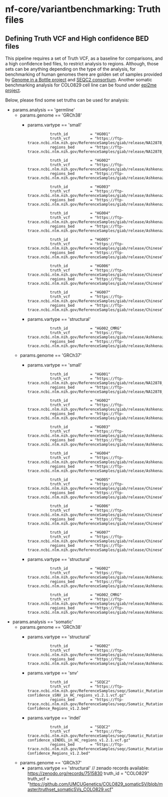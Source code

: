 # nf-core/variantbenchmarking: Truth files

## Defining Truth VCF and High confidence BED files

This pipeline requires a set of Truth VCF, as a baseline for comparisons, and a high confidence bed files, to restrict analysis to regions. Although, those sets can be anything depending on the type of the analysis, for benchmarking of human genomes there are golden set of samples provided by [Genome in a Bottle project](https://www.nist.gov/programs-projects/genome-bottle) and [SEQC2 consortium](https://sites.google.com/view/seqc2/home/data-analysis/high-confidence-somatic-snv-and-indel-v1-2). Another somatic benchmarking analysis for COLO829 cell line can be found under [epi2me project](https://epi2me.nanoporetech.com/colo-2024.03/).

Below, please find some set truths can be used for analysis:

- params.analysis == 'germline'
  - params.genome == 'GRCh38'
    - params.vartype == 'small'

                    truth_id          = "HG001"
                    truth_vcf         = "https://ftp-trace.ncbi.nlm.nih.gov/ReferenceSamples/giab/release/NA12878_HG001/NISTv4.2.1/GRCh38/HG001_GRCh38_1_22_v4.2.1_benchmark.vcf.gz"
                    regions_bed       = "https://ftp-trace.ncbi.nlm.nih.gov/ReferenceSamples/giab/release/NA12878_HG001/NISTv4.2.1/GRCh38/HG001_GRCh38_1_22_v4.2.1_benchmark.bed"

                    truth_id          = "HG002"
                    truth_vcf         = "https://ftp-trace.ncbi.nlm.nih.gov/ReferenceSamples/giab/release/AshkenazimTrio/HG002_NA24385_son/NISTv4.2.1/GRCh38/HG002_GRCh38_1_22_v4.2.1_benchmark.vcf.gz"
                    regions_bed       = "https://ftp-trace.ncbi.nlm.nih.gov/ReferenceSamples/giab/release/AshkenazimTrio/HG002_NA24385_son/NISTv4.2.1/GRCh38/HG002_GRCh38_1_22_v4.2.1_benchmark_noinconsistent.bed"

                    truth_id          = "HG003"
                    truth_vcf         = "https://ftp-trace.ncbi.nlm.nih.gov/ReferenceSamples/giab/release/AshkenazimTrio/HG003_NA24149_father/NISTv4.2.1/GRCh38/HG003_GRCh38_1_22_v4.2.1_benchmark.vcf.gz"
                    regions_bed       = "https://ftp-trace.ncbi.nlm.nih.gov/ReferenceSamples/giab/release/AshkenazimTrio/HG003_NA24149_father/NISTv4.2.1/GRCh38/HG003_GRCh38_1_22_v4.2.1_benchmark_noinconsistent.bed"

                    truth_id          = "HG004"
                    truth_vcf         = "https://ftp-trace.ncbi.nlm.nih.gov/ReferenceSamples/giab/release/AshkenazimTrio/HG004_NA24143_mother/NISTv4.2.1/GRCh38/HG004_GRCh38_1_22_v4.2.1_benchmark.vcf.gz"
                    regions_bed       = "https://ftp-trace.ncbi.nlm.nih.gov/ReferenceSamples/giab/release/AshkenazimTrio/HG004_NA24143_mother/NISTv4.2.1/GRCh38/HG004_GRCh38_1_22_v4.2.1_benchmark_noinconsistent.bed"

                    truth_id          = "HG005"
                    truth_vcf         = "https://ftp-trace.ncbi.nlm.nih.gov/ReferenceSamples/giab/release/ChineseTrio/HG005_NA24631_son/NISTv4.2.1/GRCh38/HG005_GRCh38_1_22_v4.2.1_benchmark.vcf.gz"
                    regions_bed       = "https://ftp-trace.ncbi.nlm.nih.gov/ReferenceSamples/giab/release/ChineseTrio/HG005_NA24631_son/NISTv4.2.1/GRCh38/HG005_GRCh38_1_22_v4.2.1_benchmark.vcf.gz.tbi"

                    truth_id          = "HG006"
                    truth_vcf         = "https://ftp-trace.ncbi.nlm.nih.gov/ReferenceSamples/giab/release/ChineseTrio/HG006_NA24694_father/NISTv4.2.1/GRCh38/HG006_GRCh38_1_22_v4.2.1_benchmark.vcf.gz"
                    regions_bed       = "https://ftp-trace.ncbi.nlm.nih.gov/ReferenceSamples/giab/release/ChineseTrio/HG006_NA24694_father/NISTv4.2.1/GRCh38/HG006_GRCh38_1_22_v4.2.1_benchmark.vcf.gz.tbi"

                    truth_id          = "HG007"
                    truth_vcf         = "https://ftp-trace.ncbi.nlm.nih.gov/ReferenceSamples/giab/release/ChineseTrio/HG007_NA24695_mother/NISTv4.2.1/GRCh38/HG007_GRCh38_1_22_v4.2.1_benchmark.vcf.gz"
                    regions_bed       = "https://ftp-trace.ncbi.nlm.nih.gov/ReferenceSamples/giab/release/ChineseTrio/HG007_NA24695_mother/NISTv4.2.1/GRCh38/HG007_GRCh38_1_22_v4.2.1_benchmark.vcf.gz.tbi"

    - params.vartype == 'structural'

                    truth_id          = "HG002_CMRG"
                    truth_vcf         = "https://ftp-trace.ncbi.nlm.nih.gov/ReferenceSamples/giab/release/AshkenazimTrio/HG002_NA24385_son/CMRG_v1.00/GRCh38/StructuralVariant/HG002_GRCh38_CMRG_SV_v1.00.vcf.gz"
                    regions_bed       = "https://ftp-trace.ncbi.nlm.nih.gov/ReferenceSamples/giab/release/AshkenazimTrio/HG002_NA24385_son/CMRG_v1.00/GRCh38/StructuralVariant/HG002_GRCh38_CMRG_SV_v1.00.bed"

  - params.genome == 'GRCh37'
    - params.vartype == 'small'

                    truth_id          = "HG001"
                    truth_vcf         = "https://ftp-trace.ncbi.nlm.nih.gov/ReferenceSamples/giab/release/NA12878_HG001/NISTv4.2.1/GRCh37/HG001_GRCh37_1_22_v4.2.1_benchmark.vcf.gz"
                    regions_bed       = "https://ftp-trace.ncbi.nlm.nih.gov/ReferenceSamples/giab/release/NA12878_HG001/NISTv4.2.1/GRCh37/HG001_GRCh37_1_22_v4.2.1_benchmark.bed"

                    truth_id          = "HG002"
                    truth_vcf         = "https://ftp-trace.ncbi.nlm.nih.gov/ReferenceSamples/giab/release/AshkenazimTrio/HG002_NA24385_son/NISTv4.2.1/GRCh37/SupplementaryFiles/HG002_GRCh37_1_22_v4.2.1_highconf.vcf.gz"
                    regions_bed       = "https://ftp-trace.ncbi.nlm.nih.gov/ReferenceSamples/giab/release/AshkenazimTrio/HG002_NA24385_son/NISTv4.2.1/GRCh37/SupplementaryFiles/HG002_GRCh37_1_22_v4.2.1_highconf.bed"

                    truth_id          = "HG003"
                    truth_vcf         = "https://ftp-trace.ncbi.nlm.nih.gov/ReferenceSamples/giab/release/AshkenazimTrio/HG003_NA24149_father/NISTv4.2.1/GRCh37/HG003_GRCh37_1_22_v4.2.1_benchmark.vcf.gz"
                    regions_bed       = "https://ftp-trace.ncbi.nlm.nih.gov/ReferenceSamples/giab/release/AshkenazimTrio/HG003_NA24149_father/NISTv4.2.1/GRCh37/HG003_GRCh37_1_22_v4.2.1_benchmark_noinconsistent.bed"

                    truth_id          = "HG004"
                    truth_vcf         = "https://ftp-trace.ncbi.nlm.nih.gov/ReferenceSamples/giab/release/AshkenazimTrio/HG004_NA24143_mother/NISTv4.2.1/GRCh37/HG004_GRCh37_1_22_v4.2.1_benchmark.vcf.gz"
                    regions_bed       = "https://ftp-trace.ncbi.nlm.nih.gov/ReferenceSamples/giab/release/AshkenazimTrio/HG004_NA24143_mother/NISTv4.2.1/GRCh37/HG004_GRCh37_1_22_v4.2.1_benchmark_noinconsistent.bed"

                    truth_id          = "HG005"
                    truth_vcf         = "https://ftp-trace.ncbi.nlm.nih.gov/ReferenceSamples/giab/release/ChineseTrio/HG005_NA24631_son/NISTv4.2.1/GRCh37/HG005_GRCh37_1_22_v4.2.1_benchmark.vcf.gz"
                    regions_bed       = "https://ftp-trace.ncbi.nlm.nih.gov/ReferenceSamples/giab/release/ChineseTrio/HG005_NA24631_son/NISTv4.2.1/GRCh37/HG005_GRCh37_1_22_v4.2.1_benchmark.vcf.gz.tbi"

                    truth_id          = "HG006"
                    truth_vcf         = "https://ftp-trace.ncbi.nlm.nih.gov/ReferenceSamples/giab/release/ChineseTrio/HG006_NA24694_father/NISTv4.2.1/GRCh37/HG006_GRCh37_1_22_v4.2.1_benchmark.vcf.gz"
                    regions_bed       = "https://ftp-trace.ncbi.nlm.nih.gov/ReferenceSamples/giab/release/ChineseTrio/HG006_NA24694_father/NISTv4.2.1/GRCh37/HG006_GRCh37_1_22_v4.2.1_benchmark.vcf.gz.tbi"

                    truth_id          = "HG007"
                    truth_vcf         = "https://ftp-trace.ncbi.nlm.nih.gov/ReferenceSamples/giab/release/ChineseTrio/HG007_NA24695_mother/NISTv4.2.1/GRCh37/HG007_GRCh37_1_22_v4.2.1_benchmark.vcf.gz"
                    regions_bed       = "https://ftp-trace.ncbi.nlm.nih.gov/ReferenceSamples/giab/release/ChineseTrio/HG007_NA24695_mother/NISTv4.2.1/GRCh37/HG007_GRCh37_1_22_v4.2.1_benchmark.vcf.gz.tbi"

    - params.vartype == 'structural'

                    truth_id          = "HG002"
                    truth_vcf         = "https://ftp-trace.ncbi.nlm.nih.gov/ReferenceSamples/giab/release/AshkenazimTrio/HG002_NA24385_son/NIST_SV_v0.6/HG002_SVs_Tier1_v0.6.vcf.gz"
                    regions_bed       = "https://ftp-trace.ncbi.nlm.nih.gov/ReferenceSamples/giab/release/AshkenazimTrio/HG002_NA24385_son/NIST_SV_v0.6/HG002_SVs_Tier1_v0.6.bed"

                    truth_id          = "HG002_CMRG"
                    truth_vcf         = "https://ftp-trace.ncbi.nlm.nih.gov/ReferenceSamples/giab/release/AshkenazimTrio/HG002_NA24385_son/CMRG_v1.00/GRCh37/StructuralVariant/HG002_GRCh37_CMRG_SV_v1.00.vcf.gz"
                    regions_bed       = "https://ftp-trace.ncbi.nlm.nih.gov/ReferenceSamples/giab/release/AshkenazimTrio/HG002_NA24385_son/CMRG_v1.00/GRCh37/StructuralVariant/HG002_GRCh37_CMRG_SV_v1.00.bed"

- params.analysis == 'somatic'
  - params.genome == 'GRCh38'
    - params.vartype == 'structural'

                    truth_id          = "HG002"
                    truth_vcf         = "https://ftp-trace.ncbi.nlm.nih.gov/ReferenceSamples/giab/release/AshkenazimTrio/HG002_NA24385_son/CMRG_v1.00/GRCh38/StructuralVariant/HG002_GRCh38_CMRG_SV_v1.00.vcf.gz"
                    regions_bed       = "https://ftp-trace.ncbi.nlm.nih.gov/ReferenceSamples/giab/release/AshkenazimTrio/HG002_NA24385_son/CMRG_v1.00/GRCh38/StructuralVariant/HG002_GRCh38_CMRG_SV_v1.00.bed"

    - params.vartype == 'snv'

                    truth_id          = "SEQC2"
                    truth_vcf         = "https://ftp-trace.ncbi.nlm.nih.gov/ReferenceSamples/seqc/Somatic_Mutation_WG/release/latest/high-confidence_sSNV_in_HC_regions_v1.2.1.vcf.gz"
                    regions_bed       = "https://ftp-trace.ncbi.nlm.nih.gov/ReferenceSamples/seqc/Somatic_Mutation_WG/release/latest/High-Confidence_Regions_v1.2.bed"

    - params.vartype == 'indel'

                    truth_id          = "SEQC2"
                    truth_vcf         = "https://ftp-trace.ncbi.nlm.nih.gov/ReferenceSamples/seqc/Somatic_Mutation_WG/release/latest/high-confidence_sINDEL_in_HC_regions_v1.2.1.vcf.gz"
                    regions_bed       = "https://ftp-trace.ncbi.nlm.nih.gov/ReferenceSamples/seqc/Somatic_Mutation_WG/release/latest/High-Confidence_Regions_v1.2.bed"

  - params.genome == 'GRCh37'
    - params.vartype == 'structural'
      // zenado records available: https://zenodo.org/records/7515830
      truth_id = "COLO829"
      truth_vcf = "https://github.com/UMCUGenetics/COLO829_somaticSV/blob/master/truthset_somaticSVs_COLO829.vcf"
